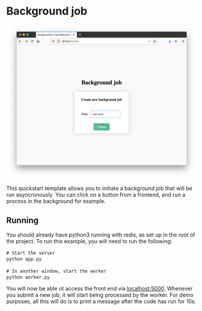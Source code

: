 # Background job

![Background Job Screenshot](background-job.png)

This quickstart template allows you to initiate a background job that will be run asyncronously. You can click on a button from a frontend, and run a process in the background for example.

## Running
You should already have python3 running with redis, as set up in the root of the project. To run this example, you will need to run the following:
```
# Start the server
python app.py

# In another window, start the worker
python worker.py
```

You will now be able ot access the front end via [localhost:5000](http://localhpst:5000). Whenever you submit a new job, it will start being processed by the worker. For demo purposes, all this will do is to print a message after the code has run for 10s.